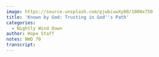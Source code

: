 ```yaml
---
image: https://source.unsplash.com/pjwbiuwXy00/1000x750
title: 'Known by God: Trusting in God''s Path'
categories:
  - Nightly Wind Down
author: Hope Staff
notes: NWD 70
transcript:
---
```

